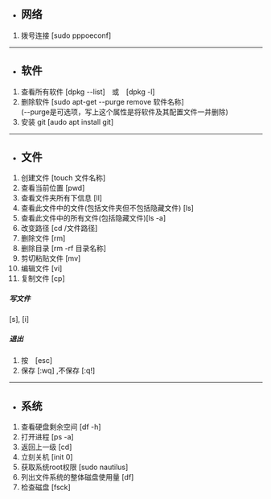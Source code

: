 - ## 网络
1. 拨号连接 [sudo pppoeconf]
***
- ## 软件
1. 查看所有软件 [dpkg --list]　或　[dpkg -l]
2. 删除软件 
[sudo apt-get --purge remove 软件名称] <br>
  (--purge是可选项，写上这个属性是将软件及其配置文件一并删除)<br>
3. 安装 git [audo apt install git]
***
- ## 文件
1. 创建文件 [touch 文件名称]
2. 查看当前位置 [pwd]
3. 查看文件夹所有下信息 [ll]
4. 查看此文件中的文件(包括文件夹但不包括隐藏文件) [ls]
5. 查看此文件中的所有文件(包括隐藏文件)[ls -a]
6. 改变路径 [cd /文件路径]
7. 删除文件 [rm]
8. 删除目录 [rm -rf 目录名称]
9. 剪切粘贴文件 [mv]
10. 编辑文件 [vi]
11. 复制文件 [cp]
##### 写文件 
[s], [i]
##### 退出
1. 按　[esc]
2. 保存 [:wq] ,不保存 [:q!]
***
- ## 系统
1. 查看硬盘剩余空间 [df -h]
2. 打开进程 [ps -a]
3. 返回上一级 [cd]
4. 立刻关机 [init 0]
5. 获取系统root权限 [sudo nautilus]
6. 列出文件系统的整体磁盘使用量 [df]
7. 检查磁盘 [fsck]
